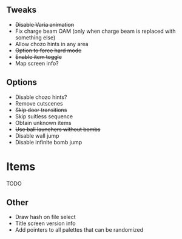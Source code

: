 ## Tweaks

- ~~Disable Varia animation~~
- Fix charge beam OAM (only when charge beam is replaced with something else)
- Allow chozo hints in any area
- ~~Option to force hard mode~~
- ~~Enable item toggle~~
- Map screen info?

## Options
- Disable chozo hints?
- Remove cutscenes
- ~~Skip door transitions~~
- Skip suitless sequence
- Obtain unknown items
- ~~Use ball launchers without bombs~~
- Disable wall jump
- Disable infinite bomb jump

# Items

TODO

## Other

- Draw hash on file select
- Title screen version info
- Add pointers to all palettes that can be randomized
